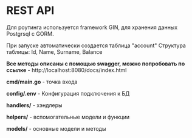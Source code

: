 # REST API 
Для роутинга используется framework GIN, для хранения данных Postgrsql c GORM.

При запуске автоматически создается таблица "account"
Структура таблицы: Id, Name, Surname, Balance

**Все методы описаны с помощью swagger, можно попробовать по ссылке** - http://localhost:8080/docs/index.html


**cmd/main.go** - точка входа

**config/.env** - Конфигурация подключения к БД

**handlers/** - хэндлеры

**helpers/** - вспомогательные модели и функции

**models/** - основные модели и методы


